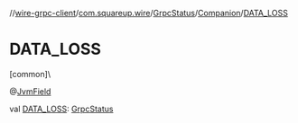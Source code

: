 //[wire-grpc-client](../../../../index.md)/[com.squareup.wire](../../index.md)/[GrpcStatus](../index.md)/[Companion](index.md)/[DATA_LOSS](-d-a-t-a_-l-o-s-s.md)

# DATA_LOSS

[common]\

@[JvmField](https://kotlinlang.org/api/latest/jvm/stdlib/kotlin.jvm/-jvm-field/index.html)

val [DATA_LOSS](-d-a-t-a_-l-o-s-s.md): [GrpcStatus](../index.md)
